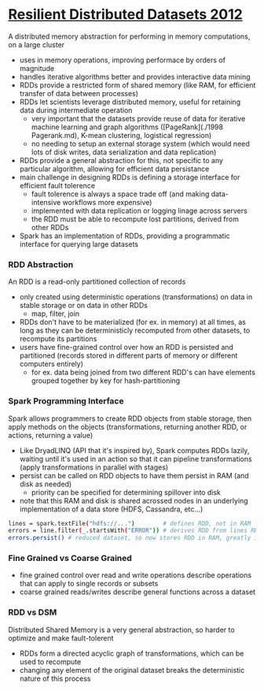 # [Resilient Distributed Datasets 2012](http://www-bcf.usc.edu/~minlanyu/teach/csci599-fall12/papers/nsdi_spark.pdf)
A distributed memory abstraction for performing in memory computations, on a large cluster
- uses in memory operations, improving performace by orders of magnitude
- handles iterative algorithms better and provides interactive data mining
- RDDs provide a restricted form of shared memory (like RAM, for efficient transfer of data between processes)
- RDDs let scientists leverage distributed memory, useful for retaining data during intermediate operation
  - very important that the datasets provide reuse of data for iterative machine learning and graph algorithms ([PageRank](./1998 Pagerank.md), K-mean clustering, logistical regression)
  - no needing to setup an external storage system (which would need lots of disk writes, data serialization and data replication)
- RDDs provide a general abstraction for this, not specific to any particular algorithm, allowing for efficient data persistance 
- main challenge in designing RDDs is defining a storage interface for efficient fault tolerence
  - fault tolerence is always a space trade off (and making data-intensive workflows more expensive)
  - implemented with data replication or logging linage across servers
  - the RDD must be able to recompute lost partitions, derived from other RDDs
- Spark has an implementation of RDDs, providing a programmatic interface for querying large datasets

### RDD Abstraction
An RDD is a read-only partitioned collection of records
- only created using deterministic operations (transformations) on data in stable storage or on data in other RDDs
  - map, filter, join
- RDDs don't have to be materialized (for ex. in memory) at all times, as long as they can be deterministicly recomputed from other datasets, to recompute its partitions
- users have fine-grained control over how an RDD is persisted and partitioned (records stored in different parts of memory or different computers entirely)
  - for ex. data being joined from two different RDD's can have elements grouped together by key for hash-partitioning

### Spark Programming Interface
Spark allows programmers to create RDD objects from stable storage, then apply methods on the objects (transformations, returning another RDD, or actions, returning a value)
- Like DryadLINQ (API that it's inspired by), Spark computes RDDs lazily, waiting until it's used in an action so that it can pipeline transformations (apply transformations in parallel with stages)
- persist can be called on RDD objects to have them persist in RAM (and disk as needed)
  - priority can be specified for determining spillover into disk
- note that this RAM and disk is shared acrossed nodes in an underlying implementation of a data store (HDFS, Cassandra, etc...)

```sh
lines = spark.textFile("hdfs://...")        # defines RDD, not in RAM
errors = line.filter(_.startsWith("ERROR")) # derives RDD from lines RDD, not in RAM
errors.persist() # reduced dataset, so now stores RDD in RAM, greatly increasing future computation 
```

### Fine Grained vs Coarse Grained
- fine grained control over read and write operations describe operations that can apply to single records or subsets
- coarse grained reads/writes describe general functions across a dataset

### RDD vs DSM
Distributed Shared Memory is a very general abstraction, so harder to optimize and make fault-tolerent
- RDDs form a directed acyclic graph of transformations, which can be used to recompute 
- changing any element of the original dataset breaks the deterministic nature of this process

